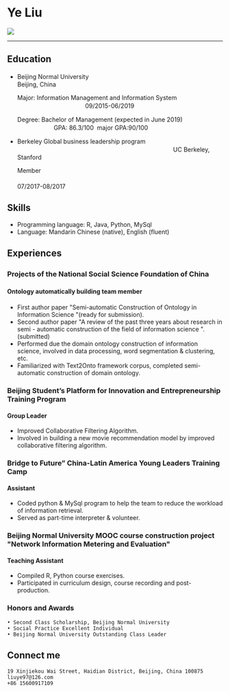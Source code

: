 Ye Liu
===========================


![](https://github.com/Yeah-Liu/raw/Yeah-Liu.github.io/1.png)  











****
## Education
* 	
	Beijing Normal University　　　　　　　　　　　　　　　　　　　　　　　　　　　　　　　　　　　　Beijing, China

	Major: Information Management and Information System                                                     　　　　09/2015-06/2019

	Degree: Bachelor of Management (expected in June 2019)                                         　GPA: 86.3/100  major GPA:90/100
*	
	Berkeley Global business leadership program 　　　　　　　　　　　　　　　　　　　　　　　　　　UC Berkeley, Stanford 

	Member 　　　　　　　　　　　　　　　　　　　　　　　　　　　　　　　　　　　　　　　　　　　　　　　　　 07/2017-08/2017



## Skills
*	
	Programming language: R, Java, Python, MySql
*	
	Language: Mandarin Chinese (native), English (fluent)
	
## Experiences

### Projects of the National Social Science Foundation of China　　　　　　　　　　　　　　　　　　　　　　　　　　　　　　　 
#### Ontology automatically building team member　　　　　　　　　
*	 
	First author paper "Semi-automatic Construction of Ontology in Information Science "(ready for submission).
*	
	Second author paper "A review of the past three years about research in semi - automatic construction of the field of information science ".(submitted)
*	
	Performed due the domain ontology construction of information science, involved in data processing, word segmentation & clustering, etc.
*	
	Familiarized with Text2Onto framework corpus, completed semi-automatic construction of domain ontology.
	
### Beijing Student’s Platform for Innovation and Entrepreneurship Training Program      
#### Group Leader                                                                      
*	
	Improved Collaborative Filtering Algorithm.
*	
	Involved in building a new movie recommendation model by improved collaborative filtering algorithm.

### Bridge to Future” China-Latin America Young Leaders Training Camp                 
#### Assistant                                                                      
*	
	Coded python & MySql program to help the team to reduce the workload of information retrieval.
*	
	Served as part-time interpreter & volunteer. 
	
### Beijing Normal University MOOC course construction project "Network Information Metering and Evaluation"                    
#### Teaching Assistant                                                              
*	
	Compiled R, Python course exercises.
*	
	Participated in curriculum design, course recording and post-production.
	
### Honors and Awards
	• Second Class Scholarship, Beijing Normal University
	• Social Practice Excellent Individual
	• Beijing Normal University Outstanding Class Leader

## Connect me
	19 Xinjiekou Wai Street, Haidian District, Beijing, China 100875
	liuye97@126.com
	+86 15600917109
	

